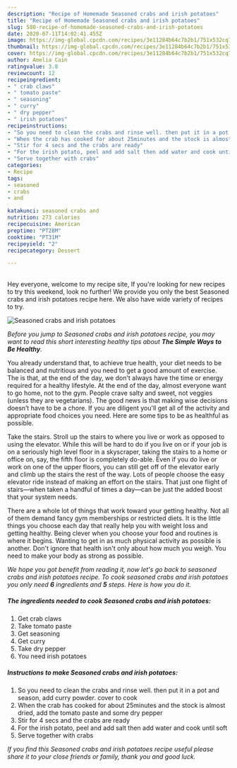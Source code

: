 ```yaml
---
description: "Recipe of Homemade Seasoned crabs and irish potatoes"
title: "Recipe of Homemade Seasoned crabs and irish potatoes"
slug: 580-recipe-of-homemade-seasoned-crabs-and-irish-potatoes
date: 2020-07-11T14:02:41.455Z
image: https://img-global.cpcdn.com/recipes/3e11284b64c7b2b1/751x532cq70/seasoned-crabs-and-irish-potatoes-recipe-main-photo.jpg
thumbnail: https://img-global.cpcdn.com/recipes/3e11284b64c7b2b1/751x532cq70/seasoned-crabs-and-irish-potatoes-recipe-main-photo.jpg
cover: https://img-global.cpcdn.com/recipes/3e11284b64c7b2b1/751x532cq70/seasoned-crabs-and-irish-potatoes-recipe-main-photo.jpg
author: Amelia Cain
ratingvalue: 3.8
reviewcount: 12
recipeingredient:
- " crab claws"
- " tomato paste"
- " seasoning"
- " curry"
- " dry pepper"
- " irish potatoes"
recipeinstructions:
- "So you need to clean the crabs and rinse well. then put it in a pot and season, add curry powder. cover to cook"
- "When the crab has cooked for about 25minutes and the stock is almost dried, add the tomato paste and some dry pepper"
- "Stir for 4 secs and the crabs are ready"
- "For the irish potato, peel and add salt then add water and cook until soft"
- "Serve together with crabs"
categories:
- Recipe
tags:
- seasoned
- crabs
- and

katakunci: seasoned crabs and 
nutrition: 273 calories
recipecuisine: American
preptime: "PT28M"
cooktime: "PT31M"
recipeyield: "2"
recipecategory: Dessert

---
```

<br>
Hey everyone, welcome to my recipe site, If you're looking for new recipes to try this weekend, look no further! We provide you only the best Seasoned crabs and irish potatoes recipe here. We also have wide variety of recipes to try.
<br>


![Seasoned crabs and irish potatoes](https://img-global.cpcdn.com/recipes/3e11284b64c7b2b1/751x532cq70/seasoned-crabs-and-irish-potatoes-recipe-main-photo.jpg)

<i>Before you jump to Seasoned crabs and irish potatoes recipe, you may want to read this short interesting healthy tips about <strong>The Simple Ways to Be Healthy</strong>.</i>

You already understand that, to achieve true health, your diet needs to be balanced and nutritious and you need to get a good amount of exercise. The  is that, at the end of the day, we don't always have the time or energy required for a healthy lifestyle. At the end of the day, almost everyone want to go home, not to the gym. People crave salty and sweet, not veggies (unless they are vegetarians). The good news is that making wise decisions doesn’t have to be a chore. If you are diligent you'll get all of the activity and appropriate food choices you need. Here are some tips to be as healthful as possible.

Take the stairs. Stroll up the stairs to where you live or work as opposed to using the elevator. While this will be hard to do if you live on or if your job is on a seriously high level floor in a skyscraper, taking the stairs to a home or office on, say, the fifth floor is completely do-able. Even if you do live or work on one of the upper floors, you can still get off of the elevator early and climb up the stairs the rest of the way. Lots of people choose the easy elevator ride instead of making an effort on the stairs. That just one flight of stairs—when taken a handful of times a day—can be just the added boost that your system needs. 

There are a whole lot of things that work toward your getting healthy. Not all of them demand fancy gym memberships or restricted diets. It is the little things you choose each day that really help you with weight loss and getting healthy. Being clever when you choose your food and routines is where it begins. Wanting to get in as much physical activity as possible is another. Don't ignore that health isn't only about how much you weigh. You need to make your body as strong as possible. 


<i>We hope you got benefit from reading it, now let's go back to seasoned crabs and irish potatoes recipe. To cook seasoned crabs and irish potatoes you only need <strong>6</strong> ingredients and <strong>5</strong> steps. Here is how you do it.
</i>

##### The ingredients needed to cook Seasoned crabs and irish potatoes:

1. Get  crab claws
1. Take  tomato paste
1. Get  seasoning
1. Get  curry
1. Take  dry pepper
1. You need  irish potatoes


##### Instructions to make Seasoned crabs and irish potatoes:

1. So you need to clean the crabs and rinse well. then put it in a pot and season, add curry powder. cover to cook
1. When the crab has cooked for about 25minutes and the stock is almost dried, add the tomato paste and some dry pepper
1. Stir for 4 secs and the crabs are ready
1. For the irish potato, peel and add salt then add water and cook until soft
1. Serve together with crabs


<i>If you find this Seasoned crabs and irish potatoes recipe useful please share it to your close friends or family, thank you and good luck.</i>
